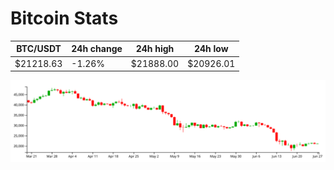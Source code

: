 # Bitcoin Stats

BTC/USDT|24h change|24h high|24h low|
|---|---|---|---|
|$21218.63|-1.26%|$21888.00|$20926.01|

<img src="./chart.svg">
